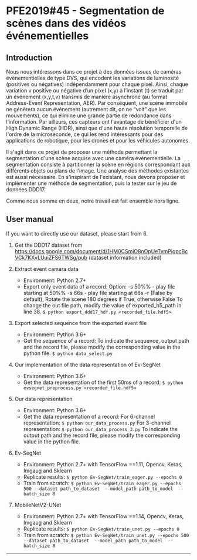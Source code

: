 # **PFE2019#45 - Segmentation de scènes dans des vidéos événementielles**

## **Introduction**

Nous nous intéressons dans ce projet à des données issues de caméras évènementielles de type DVS, qui encodent les variations de luminosité (positives ou négatives) indépendamment pour chaque pixel. Ainsi, chaque variation v positive ou négative d’un pixel (x,y) à l’instant (t) se traduit par un événement (x,y,t,v) transmis de manière asynchrone (au format Address-Event Representation, AER). Par conséquent, une scène immobile ne génèrera aucun événement (autrement dit, on ne “voit” que les mouvements), ce qui élimine une grande partie de redondance dans l’information. Par ailleurs, ces capteurs ont l'avantage de bénéficier d'un High Dynamic Range (HDR), ainsi que d'une haute résolution temporelle de l'ordre de la microseconde, ce qui  les rend intéressants pour des applications de robotique, pour les drones et pour les véhicules autonomes.

Il s'agit dans ce projet de proposer une méthode permettant la segmentation d'une scène acquise avec une caméra événementielle. La segmentation consiste à partitionner la scène en régions correspondant aux différents objets ou plans de l'image. Une analyse des méthodes existantes est aussi nécessaire. En s'inspirant de l'existant, nous devons proposer et implémenter une méthode de segmentation, puis la tester sur le jeu de données DDD17. 


Comme nous somme en deux, notre travail est fait ensemble hors ligne.


## **User manual**
If you want to directly use our dataset, please start from 6.
1. Get the DDD17 dataset from https://docs.google.com/document/d/1HM0CSmjO8nOpUeTvmPjopcBcVCk7KXvLUuiZFS6TWSg/pub (dataset information included)
2. Extract event camara data
    - Environment: Python 2.7+
    - Export only event data of a record:
Option: -s 50%% - play file starting at 50%%
-s 66s - play file starting at 66s
-r (False by default), Rotate the scene 180 degrees if True, otherwise False
To change the out file path, modify the value of exported_h5_path in line 38.
```$ python export_ddd17_hdf.py <recorded_file.hdf5> ```


3. Export selected sequence from the exported event file
    - Environment: Python 3.6+
    - Get the sequence of a record:
To indicate the sequence, output path and the record file, please modify the corresponding value in the python file.
```$ python data_select.py```

4. Our implementation of the data representation of Ev-SegNet
    - Environment: Python 3.6+
    - Get the data representation of the first 50ms of a record:
```$ python evsegnet_preprocess.py <recorded_file.hdf5> ```
5. Our data representation
    - Environment: Python 3.6+
    - Get the data representation of a record:
For 6-channel representation:
```$ python our_data_process.py```
For 3-channel representation:
```$ python our_data_process_3.py```
To indicate the output path and the record file, please modify the corresponding value in the python file.
6. Ev-SegNet
    - Environment: Python 2.7+ with TensorFlow ==1.11, Opencv, Keras, Imgaug and Sklearn
    - Replicate results:
```$ python Ev-SegNet/train_eager.py --epochs 0```
    - Train from scratch:
```$ python Ev-SegNet/train_eager.py --epochs 500 --dataset path_to_dataset  --model_path path_to_model  --batch_size 8```

7. MobileNetV2-UNet
    - Environment: Python 2.7+ with TensorFlow ==1.14, Opencv, Keras, Imgaug and Sklearn
    - Replicate results:
```$ python Ev-SegNet/train_unet.py --epochs 0```
    - Train from scratch:
```$ python Ev-SegNet/train_unet.py --epochs 500 --dataset path_to_dataset  --model_path path_to_model  --batch_size 8```






---------------------



